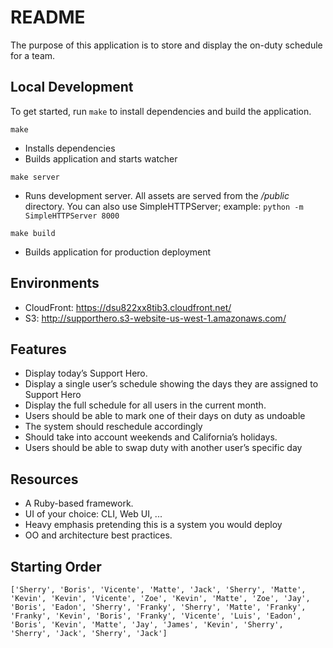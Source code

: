 # README

The purpose of this application is to store and display the on-duty schedule for a team.

## Local Development

To get started, run `make` to install dependencies and build the application.

`make`
- Installs dependencies
- Builds application and starts watcher

`make server`
- Runs development server. All assets are served from the _/public_ directory. You can also use SimpleHTTPServer; example: `python -m SimpleHTTPServer 8000`

`make build`
- Builds application for production deployment

## Environments

- CloudFront: https://dsu822xx8tib3.cloudfront.net/
- S3: http://supporthero.s3-website-us-west-1.amazonaws.com/

## Features

- Display today’s Support Hero.
- Display a single user’s schedule showing the days they are assigned to Support Hero
- Display the full schedule for all users in the current month.
- Users should be able to mark one of their days on duty as undoable
- The system should reschedule accordingly
- Should take into account weekends and California’s holidays.
- Users should be able to swap duty with another user’s specific day

## Resources

- A Ruby-based framework.
- UI of your choice: CLI, Web UI, ...
- Heavy emphasis pretending this is a system you would deploy
- OO and architecture best practices.

## Starting Order

```
['Sherry', 'Boris', 'Vicente', 'Matte', 'Jack', 'Sherry', 'Matte', 'Kevin', 'Kevin', 'Vicente', 'Zoe', 'Kevin', 'Matte', 'Zoe', 'Jay', 'Boris', 'Eadon', 'Sherry', 'Franky', 'Sherry', 'Matte', 'Franky', 'Franky', 'Kevin', 'Boris', 'Franky', 'Vicente', 'Luis', 'Eadon', 'Boris', 'Kevin', 'Matte', 'Jay', 'James', 'Kevin', 'Sherry', 'Sherry', 'Jack', 'Sherry', 'Jack']
```
